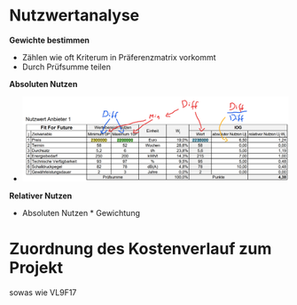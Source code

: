 # Nutzwertanalyse
**Gewichte bestimmen**
- Zählen wie oft Kriterum in Präferenzmatrix vorkommt
- Durch Prüfsumme teilen 

**Absoluten Nutzen**
- <img src="./Nutzwert 1.PNG" />

**Relativer Nutzen**
- Absoluten Nutzen * Gewichtung

# Zuordnung des Kostenverlauf zum Projekt
sowas wie
VL9F17


